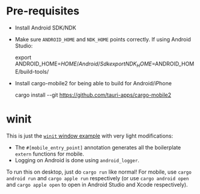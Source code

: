 # Pre-requisites

- Install Android SDK/NDK
- Make sure `ANDROID_HOME` and `NDK_HOME` points correctly. If using Android Studio:

    export ANDROID_HOME=$HOME/Android/Sdk
    export NDK_HOME=$ANDROID_HOME/build-tools/<ver>

- Install cargo-mobile2 for being able to build for Android/iPhone

    cargo install --git https://github.com/tauri-apps/cargo-mobile2

# winit

This is just the [`winit` window example](https://github.com/rust-windowing/winit/blob/master/examples/window.rs) with very light modifications:

- The `#[mobile_entry_point]` annotation generates all the boilerplate `extern` functions for mobile.
- Logging on Android is done using `android_logger`.

To run this on desktop, just do `cargo run` like normal! For mobile, use `cargo android run` and `cargo apple run` respectively (or use `cargo android open` and `cargo apple open` to open in Android Studio and Xcode respectively).

